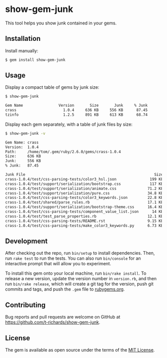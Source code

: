 # show-gem-junk

This tool helps you show junk contained in your gems.

## Installation

Install manually:

```bash
$ gem install show-gem-junk
```

## Usage

Display a compact table of gems by junk size:

```bash
$ show-gem-junk

Gem Name                Version       Size       Junk     % Junk
crass                     1.0.4     636 KB     556 KB      87.45
tzinfo                    1.2.5     891 KB     613 KB      68.74
```

Display each gem separately, with a table of junk files by size:

```bash
$ show-gem-junk -v

Gem Name: crass
Version:  1.0.4
Path:     /home/tom/.gem/ruby/2.6.0/gems/crass-1.0.4
Size:     636 KB
Junk:     556 KB
% Junk:   87.45

Junk File                                                          Size
crass-1.0.4/test/css-parsing-tests/color3_hsl.json               199 KB
crass-1.0.4/test/support/serialization/bootstrap.css             117 KB
crass-1.0.4/test/support/serialization/animate.css              71.2 KB
crass-1.0.4/test/support/serialization/pure.css                 34.8 KB
crass-1.0.4/test/css-parsing-tests/color3_keywords.json         22.8 KB
crass-1.0.4/test/shared/parse_rules.rb                          17.1 KB
crass-1.0.4/test/support/serialization/bootstrap-theme.css      16.4 KB
crass-1.0.4/test/css-parsing-tests/component_value_list.json      14 KB
crass-1.0.4/test/test_parse_properties.rb                       12.1 KB
crass-1.0.4/test/css-parsing-tests/README.rst                   9.15 KB
crass-1.0.4/test/css-parsing-tests/make_color3_keywords.py      6.73 KB
```

## Development

After checking out the repo, run `bin/setup` to install dependencies. Then, run `rake test` to run the tests. You can also run `bin/console` for an interactive prompt that will allow you to experiment.

To install this gem onto your local machine, run `bin/rake install`. To release a new version, update the version number in `version.rb`, and then run `bin/rake release`, which will create a git tag for the version, push git commits and tags, and push the `.gem` file to [rubygems.org](https://rubygems.org).

## Contributing

Bug reports and pull requests are welcome on GitHub at https://github.com/t-richards/show-gem-junk.

## License

The gem is available as open source under the terms of the [MIT License](https://opensource.org/licenses/MIT).
